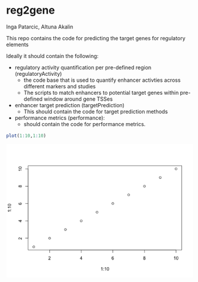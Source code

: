 reg2gene
================
Inga Patarcic, Altuna Akalin

This repo contains the code for predicting the target genes for regulatory elements

Ideally it should contain the following:

-   regulatory activity quantification per pre-defined region (regulatoryActivity)
    -   the code base that is used to quantify enhancer activties across different markers and studies
    -   The scripts to match enhancers to potential target genes within pre-defined window around gene TSSes
-   enhancer target prediction (targetPrediction)
    -   This should contain the code for target prediction methods
-   performance metrics (performance):
    -   should contain the code for performance metrics.

``` r
plot(1:10,1:10)
```

![](README_files/figure-markdown_github/unnamed-chunk-1-1.png)

